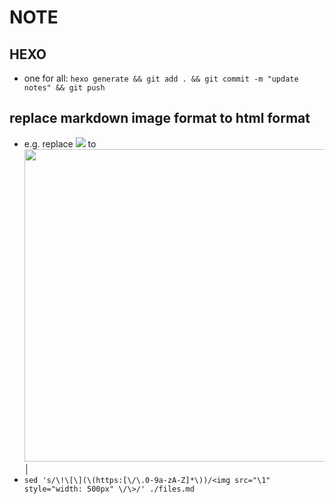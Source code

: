 # NOTE

## HEXO

* one for all: `hexo generate && git add . && git commit -m "update notes" && git push`

## replace markdown image format to html format

* e.g. replace ![](https://i.imgur.com/xxx.png) to <img src="https://i.imgur.com/xxxx.png" style="width: 500px" />                                                                                           │
* `sed 's/\!\[\](\(https:[\/\.0-9a-zA-Z]*\))/<img src="\1" style="width: 500px" \/\>/' ./files.md`
